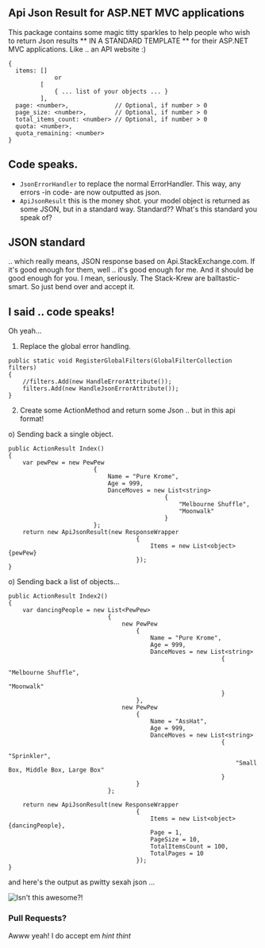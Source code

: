 ## Api Json Result for ASP.NET MVC applications
This package contains some magic titty sparkles to help people who wish to return Json results ** IN A STANDARD TEMPLATE ** for their ASP.NET MVC applications. Like .. an API website :)

```
{
  items: []
             or
         [
             { ... list of your objects ... }
         ],
  page: <number>,             // Optional, if number > 0
  page_size: <number>,        // Optional, if number > 0
  total_items_count: <number> // Optional, if number > 0
  quota: <number>,
  quota_remaining: <number>
}
```

## Code speaks.

* ```JsonErrorHandler``` to replace the normal ErrorHandler. This way, any errors -in code- are now outputted as json.
* ```ApiJsonResult``` this is the money shot. your model object is returned as some JSON, but in a standard way. Standard?? What's this standard you speak of?

## JSON standard
.. which really means, JSON response based on Api.StackExchange.com. If it's good enough for them, well .. it's good enough for me. And it should be good enough for you. I mean, seriously. The Stack-Krew are balltastic-smart. So just bend over and accept it.

## I said .. code speaks!

Oh yeah... 

1. Replace the global error handling.

```
public static void RegisterGlobalFilters(GlobalFilterCollection filters)
{
    //filters.Add(new HandleErrorAttribute());
    filters.Add(new HandleJsonErrorAttribute());
}
```

2. Create some ActionMethod and return some Json .. but in this api format!

o) Sending back a single object.

```
public ActionResult Index()
{
    var pewPew = new PewPew
                        {
                            Name = "Pure Krome",
                            Age = 999,
                            DanceMoves = new List<string>
                                            {
                                                "Melbourne Shuffle",
                                                "Moonwalk"
                                            }
                        };
    return new ApiJsonResult(new ResponseWrapper
                                    {
                                        Items = new List<object> {pewPew}
                                    });
}
```

o) Sending back a list of objects...

```
public ActionResult Index2()
{
    var dancingPeople = new List<PewPew>
                            {
                                new PewPew
                                    {
                                        Name = "Pure Krome",
                                        Age = 999,
                                        DanceMoves = new List<string>
                                                            {
                                                                "Melbourne Shuffle",
                                                                "Moonwalk"
                                                            }
                                    },
                                new PewPew
                                    {
                                        Name = "AssHat",
                                        Age = 999,
                                        DanceMoves = new List<string>
                                                            {
                                                                "Sprinkler",
                                                                "Small Box, Middle Box, Large Box"
                                                            }
                                    }
                            };

    return new ApiJsonResult(new ResponseWrapper
                                    {
                                        Items = new List<object> {dancingPeople},
                                        Page = 1,
                                        PageSize = 10,
                                        TotalItemsCount = 100,
                                        TotalPages = 10
                                    });
}
```
and here's the output as pwitty sexah json ...

![Isn't this awesome?!](http://i.imgur.com/6ygEt.png)

### Pull Requests? 
Awww yeah! I do accept em *hint thint*
